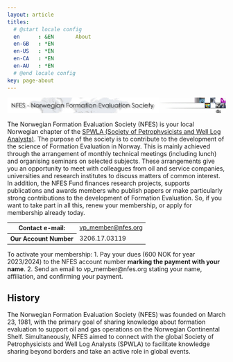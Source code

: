 ```yaml
---
layout: article
titles:
  # @start locale config
  en      : &EN       About
  en-GB   : *EN
  en-US   : *EN
  en-CA   : *EN
  en-AU   : *EN
  # @end locale config
key: page-about
---
```

<div>
        <img src="assets/images/TITTEL_NFES.jpg" alt="NFES">
        <p>
            The Norwegian Formation Evaluation Society (NFES) is your local Norwegian chapter
            of the <a target="_blank" href="http://www.spwla.org/">SPWLA (Society of Petrophysicists and Well Log Analysts)</a>. The purpose of
            the society is to contribute to the development of the science of Formation Evaluation
            in Norway. This is mainly achieved through the arrangement of monthly technical
            meetings (including lunch) and organising seminars on selected subjects. These arrangements
            give you an opportunity to meet with colleagues from oil and service companies,
            universities and research institutes to discuss matters of common interest. In addition,
            the NFES Fund finances research projects, supports publications and awards members
            who publish papers or make particularly strong contributions to the development
            of Formation Evaluation. So, if you want to take part in all this, renew your membership,
            or apply for membership already today.</p>
        <table class="table">
            <tbody>
            <tr>
                <th>
                    Contact e-mail:
                </th>
                <td>
                    <a itemprop="email" href="mailto:vp_member@nfes.org" target="_blank">
                        vp_member@nfes.org
                    </a>
                    <a class="button button--circle mail-button" itemprop="email" href="mailto:vp_member@nfes.org" target="_blank">
                        <i class="fas fa-envelope"></i>
                    </a>
                </td>
            </tr>
            <!-- <tr>
                <th>
                    Our Address:
                </th>
                <td>
                    POSTBOKS 561, MADLA, N-4090 HAFRSFJORD, NORWAY
                </td>
            </tr> -->
            <tr>
                <th>
                    Our Account Number
                </th>
                <td>
                    3206.17.03119
                </td>
            </tr>
        </tbody></table>
        <p>To activate your membership: 1. Pay your dues (600 NOK for year 2023/2024) to the NFES account number <b>marking the payment with your name</b>. 2. Send an email to vp_member@nfes.org stating your name, affiliation, and confirming your payment.</p>
        <h2>History</h2>
        <p>
            The Norwegian Formation Evaluation Society (NFES) was founded on March 23, 1981, with the primary goal of sharing knowledge about formation evaluation to support oil and gas operations on the Norwegian Continental Shelf. Simultaneously, NFES aimed to connect with the global Society of Petrophysicists and Well Log Analysts (SPWLA) to facilitate knowledge sharing beyond borders and take an active role in global events.
        </p>
    </div>